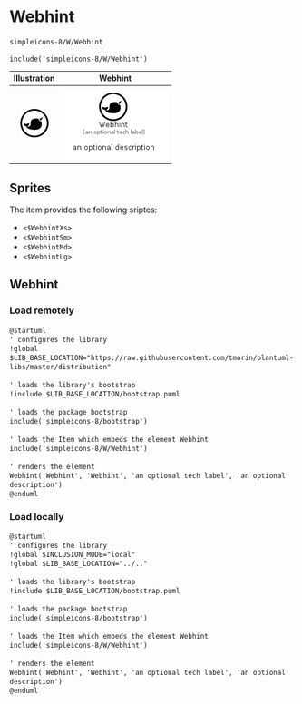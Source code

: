 # Webhint


```text
simpleicons-8/W/Webhint
```

```text
include('simpleicons-8/W/Webhint')
```



| Illustration | Webhint |
| :---: | :---: |
| ![illustration for Illustration](../../simpleicons-8/W/Webhint.png) | ![illustration for Webhint](../../simpleicons-8/W/Webhint.Local.png) |



## Sprites
The item provides the following sriptes:

- `<$WebhintXs>`
- `<$WebhintSm>`
- `<$WebhintMd>`
- `<$WebhintLg>`





## Webhint

### Load remotely
```plantuml
@startuml
' configures the library
!global $LIB_BASE_LOCATION="https://raw.githubusercontent.com/tmorin/plantuml-libs/master/distribution"

' loads the library's bootstrap
!include $LIB_BASE_LOCATION/bootstrap.puml

' loads the package bootstrap
include('simpleicons-8/bootstrap')

' loads the Item which embeds the element Webhint
include('simpleicons-8/W/Webhint')

' renders the element
Webhint('Webhint', 'Webhint', 'an optional tech label', 'an optional description')
@enduml
```

### Load locally
```plantuml
@startuml
' configures the library
!global $INCLUSION_MODE="local"
!global $LIB_BASE_LOCATION="../.."

' loads the library's bootstrap
!include $LIB_BASE_LOCATION/bootstrap.puml

' loads the package bootstrap
include('simpleicons-8/bootstrap')

' loads the Item which embeds the element Webhint
include('simpleicons-8/W/Webhint')

' renders the element
Webhint('Webhint', 'Webhint', 'an optional tech label', 'an optional description')
@enduml
```

